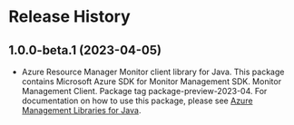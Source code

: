 # Release History

## 1.0.0-beta.1 (2023-04-05)

- Azure Resource Manager Monitor client library for Java. This package contains Microsoft Azure SDK for Monitor Management SDK. Monitor Management Client. Package tag package-preview-2023-04. For documentation on how to use this package, please see [Azure Management Libraries for Java](https://aka.ms/azsdk/java/mgmt).
